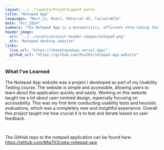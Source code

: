 ```yaml
---
layout: ../../layouts/ProjectLayout.astro
title: "Notepad App"
languages: "Next.js, React, Material UI, TailwindCSS"
date: "Oct 2024"
summary: "The Notepad App is a minimalistic, efficient note-taking tool designed to quickly organise and manage notes. Developed as part of the ICT 4515: Usability Design course, this app allows users to create, tag, and sort notes by time or date. While the app itself is still in progress, the website marketing the application is built with Next.js and React for the frontend and backend, and Material UI and TailwindCSS for styling. The site follows the full usability testing design process, creating a website that is human-centric."
header_image:
  url: "../../assets/project-header-images/notepad.png"
  alt: "Notepad desktop website"
links:
  live_url: "https://thenotepadapp.vercel.app/"
  github_url: "https://github.com/Mia703/notepad-app-website"
---
```


### What I've Learned

The Notepad App website was a project I developed as part of my Usability Testing course. The website is simple and accessible, allowing users to learn about the application quickly and easily. Working on this website taught me a lot about user-centred design, especially focusing on accessibility. This was my first time conducting usability tests and heuristic evaluations, which was a completely new and insightful experience. Overall this project taught me how crucial it is to test and iterate based on user feedback.

<br>

The GitHub repo to the notepad application can be found here: https://github.com/Mia703/xata-notepad-app
